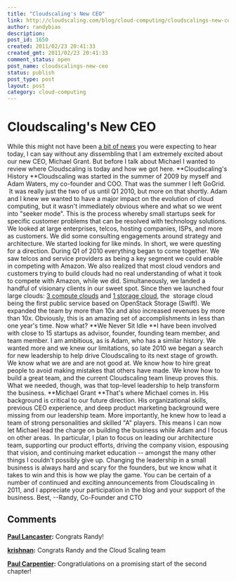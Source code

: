 ```yaml
---
title: "Cloudscaling's New CEO"
link: http://cloudscaling.com/blog/cloud-computing/cloudscalings-new-ceo/
author: randybias
description: 
post_id: 1650
created: 2011/02/23 20:41:33
created_gmt: 2011/02/23 20:41:33
comment_status: open
post_name: cloudscalings-new-ceo
status: publish
post_type: post
layout: post
category: cloud-computing
---
```


# Cloudscaling's New CEO

While this might not have been [a bit of news](http://www.prnewswire.com/news-releases/cloudscaling-names-michael-grant-ceo-116738379.html) you were expecting to hear today, I can say without any dissembling that I am extremely excited about our new CEO, Michael Grant. But before I talk about Michael I wanted to review where Cloudscaling is today and how we got here. **Cloudscaling's History **Cloudscaling was started in the summer of 2009 by myself and Adam Waters, my co-founder and COO. That was the summer I left GoGrid.  It was really just the two of us until Q1 2010, but more on that shortly. Adam and I knew we wanted to have a major impact on the evolution of cloud computing, but it wasn't immediately obvious where and what so we went into "seeker mode". This is the process whereby small startups seek for specific customer problems that can be resolved with technology solutions. We looked at large enterprises, telcos, hosting companies, ISPs, and more as customers. We did some consulting engagements around strategy and architecture. We started looking for like minds. In short, we were questing for a direction. During Q1 of 2010 everything began to come together. We saw telcos and service providers as being a key segment we could enable in competing with Amazon. We also realized that most cloud vendors and customers trying to build clouds had no real understanding of what it took to compete with Amazon, while we did. Simultaneously, we landed a handful of visionary clients in our sweet spot. Since then we launched four large clouds: [3 compute clouds](/company/news_2010_11-20.html) and [1 storage cloud](http://cloudscaling.com/blog/cloud-computing/openstack-object-storage-moves-beyond-rackspace), the  storage cloud being the first public service based on OpenStack Storage (Swift). We expanded the team by more than 10x and also increased revenues by more than 10x. Obviously, this is an amazing set of accomplishments in less than one year's time. Now what? **We Never Sit Idle **I have been involved with close to 15 startups as advisor, founder, founding team member, and team member. I am ambitious, as is Adam, who has a similar history. We wanted more and we knew our limitations, so late 2010 we began a search for new leadership to help drive Cloudscaling to its next stage of growth. We know what we are and are not good at. We know how to hire great people to avoid making mistakes that others have made. We know how to build a great team, and the current Cloudscaling team lineup proves this. What we needed, though, was that top-level leadership to help transform the business. **Michael Grant **That's where Michael comes in. His background is critical to our future direction. His organizational skills, previous CEO experience, and deep product marketing background were missing from our leadership team. More importantly, he knew how to lead a team of strong personalities and skilled "A" players. This means I can now let Michael lead the charge on building the business while Adam and I focus on other areas.  In particular, I plan to focus on leading our architecture team, supporting our product efforts, driving the company vision, espousing that vision, and continuing market education -- amongst the many other things I couldn't possibly give up. Changing the leadership in a small business is always hard and scary for the founders, but we know what it takes to win and this is how we play the game. You can be certain of a number of continued and exciting announcements from Cloudscaling in 2011, and I appreciate your participation in the blog and your support of the business. Best, \--Randy, Co-Founder and CTO

## Comments

**[Paul Lancaster](#3016 "2011-02-23 14:37:00"):** Congrats Randy!

**[krishnan](#3017 "2011-02-23 14:44:00"):** Congrats Randy and the Cloud Scaling team

**[Paul Carpentier](#3018 "2011-02-23 22:35:00"):** Congratlulations on a promising start of the second chapter!


